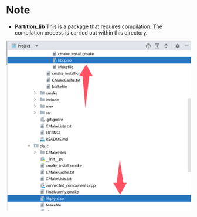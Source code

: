 # **Note**

- **Partition_lib**
   This is a package that requires compilation. The compilation process is carried out within this directory.

![](../img/install.png)

